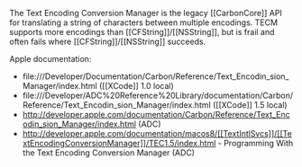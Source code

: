The Text Encoding Conversion Manager is the legacy [[CarbonCore]] API for translating a string of characters between multiple encodings. TECM supports more encodings than [[CFString]]/[[NSString]], but is frail and often fails where [[CFString]]/[[NSString]] succeeds.

Apple documentation:


* file:///Developer/Documentation/Carbon/Reference/Text_Encodin_sion_Manager/index.html ([[XCode]] 1.0 local)
* file:///Developer/ADC%20Reference%20Library/documentation/Carbon/Reference/Text_Encodin_sion_Manager/index.html ([[XCode]] 1.5 local)
* http://developer.apple.com/documentation/Carbon/Reference/Text_Encodin_sion_Manager/index.html (ADC)
* http://developer.apple.com/documentation/macos8/[[TextIntlSvcs]]/[[TextEncodingConversionManager]]/TEC1.5/index.html - Programming With the Text Encoding Conversion Manager (ADC)